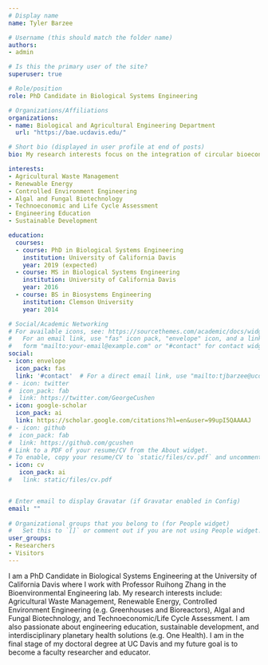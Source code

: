 ```yaml
---
# Display name
name: Tyler Barzee

# Username (this should match the folder name)
authors:
- admin

# Is this the primary user of the site?
superuser: true

# Role/position
role: PhD Candidate in Biological Systems Engineering

# Organizations/Affiliations
organizations:
- name: Biological and Agricultural Engineering Department
  url: "https://bae.ucdavis.edu/"

# Short bio (displayed in user profile at end of posts)
bio: My research interests focus on the integration of circular bioeconomy concepts in renewable energy and agriculture

interests:
- Agricultural Waste Management 
- Renewable Energy
- Controlled Environment Engineering
- Algal and Fungal Biotechnology
- Technoeconomic and Life Cycle Assessment
- Engineering Education
- Sustainable Development

education:
  courses:
  - course: PhD in Biological Systems Engineering
    institution: University of California Davis
    year: 2019 (expected)
  - course: MS in Biological Systems Engineering
    institution: University of California Davis
    year: 2016
  - course: BS in Biosystems Engineering
    institution: Clemson University
    year: 2014

# Social/Academic Networking
# For available icons, see: https://sourcethemes.com/academic/docs/widgets/#icons
#   For an email link, use "fas" icon pack, "envelope" icon, and a link in the
#   form "mailto:your-email@example.com" or "#contact" for contact widget.
social:
- icon: envelope
  icon_pack: fas
  link: '#contact'  # For a direct email link, use "mailto:tjbarzee@ucdavis.edu".
# - icon: twitter
#  icon_pack: fab
#  link: https://twitter.com/GeorgeCushen
- icon: google-scholar
  icon_pack: ai
  link: https://scholar.google.com/citations?hl=en&user=99upI5QAAAAJ
# - icon: github
#  icon_pack: fab
#  link: https://github.com/gcushen
# Link to a PDF of your resume/CV from the About widget.
# To enable, copy your resume/CV to `static/files/cv.pdf` and uncomment the lines below.  
- icon: cv
   icon_pack: ai
#   link: static/files/cv.pdf


# Enter email to display Gravatar (if Gravatar enabled in Config)
email: ""
  
# Organizational groups that you belong to (for People widget)
#   Set this to `[]` or comment out if you are not using People widget.  
user_groups:
- Researchers
- Visitors
---
```


I am a PhD Candidate in Biological Systems Engineering at the University of California Davis where I work with Professor Ruihong Zhang in the Bioenvironmental Engineering lab. My  research interests include: Agricultural Waste Management, Renewable Energy, Controlled Environment Engineering (e.g. Greenhouses and Bioreactors), Algal and Fungal Biotechnology, and Technoeconomic/Life Cycle Assessment. I am also passionate about engineering education, sustainable development, and interdisciplinary planetary health solutions (e.g. One Health). I am in the final stage of my doctoral degree at UC Davis and my future goal is to become a faculty researcher and educator.
